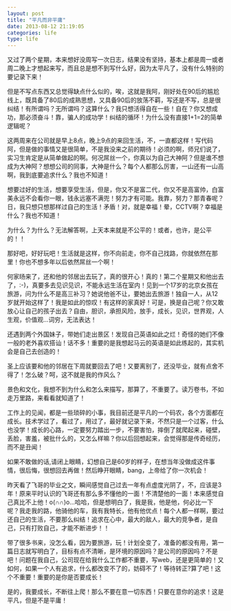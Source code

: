 ```yaml
---
layout: post
title: "平凡而非平庸"
date: 2013-08-12 21:19:05
categories: life
type: life
---
```


又过了两个星期，本来想好没周写一次日志，结果没有坚持，基本上都是周一或者周二晚上才想起来写，而且总是想不到写什么好，因为太平凡了，没有什么特别的要记录下来！

但是不写点东西又总觉得缺点什么似的，唉，这就是我阿，刚好处在90后的尴尬线上，既具备了80后的成熟思想，又具备90后的放荡不羁，写还是不写，总是很纠结！有所谓吗？无所谓吗？这算什么？我只想活得自在一些！自在？你又想成功，那必须奋斗！靠，骗人的成功学！纠结的循环！为什么没有直接1+1=2的简单逻辑呢？

这两周来在公司就是早上8点，晚上9点的来回生活，不，一直都这样！写代码阿，但是做的事情又是很简单，不是我没来之前的期待！必须的啊，师兄们说了，实习生肯定是从简单做起的啊。何况屌丝一个，你真以为自己大神阿？但是谁不想成为大神阿？想想公司的同事，大神是什么？每个人都那么厉害，一山还有一山高啊，我到底要追求什么？我也不知道！

想要过好的生活，想要享受生活，但是，你又不是富二代，你又不是高富帅，白富美永远不会看你一眼，钱永远塞不满兜！努力才有可能。我靠，努力？那青春呢？日，我只想只想那样过自己的生活！矛盾！对，就是幸福！晕，CCTV啊？幸福是什么？我也不知道！

为什么？为什么？无法解答啊，上天本来就是不公平的！或者，也许，是公平的！！

那好吧，好好玩吧！生活就是这样，你不向前走，你不自己找路，你就依然在那里！你也不想多年以后依然屌丝一个啊！

何家旸来了，还和他的邻居出去玩了，真的很开心！真的！第二个星期又和他出去了，:-)，真要多去见识见识，不能永远生活在室内！见到一个17岁的北京女孩在旅游，问为什么不是高三补习？她说他爸不让，要她出去旅游！独自一人，从12岁就开始这样了！我是如此的惊叹！有这样的家真好！可是，换是自己呢？你又敢放心让自己的孩子出去？自由，胆识，承担风险，放手，成长，见识，世界观，人生观，价值观...词穷，无法表达！

还遇到两个外国妹子，带她们走出景区！发现自己英语如此之烂！奇怪的她们不像一般的老外喜欢搭讪！话不多！重要的是我想起马云的英语是如此练起的，其实机会是自己去创造的！

圣上应该要和他的邻居在下周就要回去了吧！又要离别了，还没毕业，就有点舍不得了！怎么破？呵，这不就是我的作风么？

景色和文化，我想不到为什么和怎么来描写，那算了，不重要了。读万卷书，不如走万里路，来看看就知道了！

工作上的见闻，都是一些琐碎的小事，我目前还是平凡的一个码农，各个方面都在成长。技术学过了，看过了，用过了，最好就记录下来，不然只是一个过客，什么也没学！成长的心路，一定要努力踏出一步，不要害怕，摔倒了就爬起来，碰壁，丢脸，害羞，被批什么的，又怎么样嘛？你以后回想起来，会觉得那是传奇经历，而不是丑闻！

如果不敢做的话,请闭上眼睛，幻想自己是60岁的样子，在想当年没做成这件事情，很后悔，很想回去再做！然后睁开眼睛，bang，上帝给了你一次机会！

昨天看了飞哥的毕业之文，瞬间感觉自己过去一年有点虚度光阴了，不，应该是3年！原来平时认识的飞哥还有那么多不懂他的一面！不清楚他的一面！本来感觉自己真比不上他！o(∩∩)o...哈哈，但是想明白了，我是我，他是他，何必比一下呢？我走我的路，他骑他的车，我有我特长，他有他优点！每个人都一样啊，要过还自己的生活，不要那么纠结！追求在心中，最大的敌人，最大的竞争者，是自己，只有打败自己，才能不断进步！！

带了很多书来，没怎么看，因为要旅游，玩！计划全变了，准备的都没有用，第一篇日志就写明白了，目标有点不清晰，是环境的原因吗？是公司的原因吗？不是吧！问题在我自己，公司现在给我什么工作都不重要，写web，还是更简单的！又如何，如果一个人有追求，什么都改变不了的，妨碍不了！等待转正?算了吧！这个不重要！重要的是你是否要成长！

是的，我要成长，不断往上爬！那么不要在意一切东西！只要在意你的追求！这是平凡，但是不是平庸！
